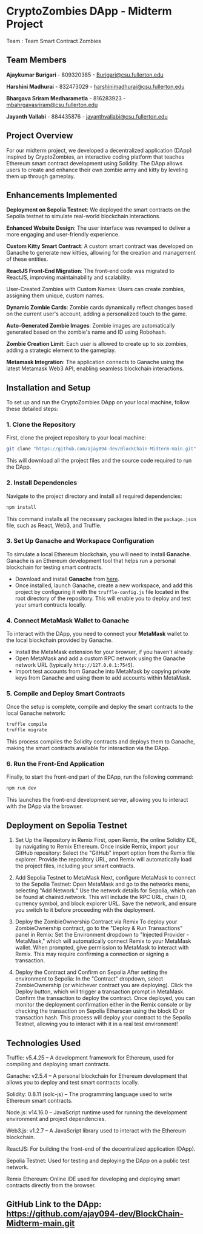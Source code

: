 # CryptoZombies DApp - Midterm Project

Team : Team Smart Contract Zombies

## Team Members

**Ajaykumar Burigari** - 809320385 - Burigari@csu.fullerton.edu

**Harshini Madhurai** - 832473029 - harshinimadhurai@csu.fullerton.edu

**Bhargava Sriram Medharametla** - 816283923 - mbahrgavasriram@csu.fullerton.edu

**Jayanth Vallabi** - 884435876 - jayanthvallabi@csu.fullerton.edu

## Project Overview

For our midterm project, we developed a decentralized application (DApp) inspired by CryptoZombies, an interactive coding platform that teaches Ethereum smart contract development using Solidity. The DApp allows users to create and enhance their own zombie army and kitty by leveling them up through gameplay.

## Enhancements Implemented

**Deployment on Sepolia Testnet**: We deployed the smart contracts on the Sepolia testnet to simulate real-world blockchain interactions.

**Enhanced Website Design**: The user interface was revamped to deliver a more engaging and user-friendly experience.

**Custom Kitty Smart Contract**: A custom smart contract was developed on Ganache to generate new kitties, allowing for the creation and management of these entities.

**ReactJS Front-End Migration**: The front-end code was migrated to ReactJS, improving maintainability and scalability.

User-Created Zombies with Custom Names: Users can create zombies, assigning them unique, custom names.

**Dynamic Zombie Cards**: Zombie cards dynamically reflect changes based on the current user's account, adding a personalized touch to the game.

**Auto-Generated Zombie Images**: Zombie images are automatically generated based on the zombie's name and ID using Robohash.

**Zombie Creation Limit**: Each user is allowed to create up to six zombies, adding a strategic element to the gameplay.

**Metamask Integration**: The application connects to Ganache using the latest Metamask Web3 API, enabling seamless blockchain interactions.


## Installation and Setup

To set up and run the CryptoZombies DApp on your local machine, follow these detailed steps:

### 1. Clone the Repository
First, clone the project repository to your local machine:
```bash
git clone "https://github.com/ajay094-dev/BlockChain-Midterm-main.git"
```
This will download all the project files and the source code required to run the DApp.

### 2. Install Dependencies
Navigate to the project directory and install all required dependencies:
```bash
npm install
```
This command installs all the necessary packages listed in the `package.json` file, such as React, Web3, and Truffle.

### 3. Set Up Ganache and Workspace Configuration
To simulate a local Ethereum blockchain, you will need to install **Ganache**. Ganache is an Ethereum development tool that helps run a personal blockchain for testing smart contracts.

- Download and install **Ganache** from [here](https://trufflesuite.com/ganache/).
- Once installed, launch Ganache, create a new workspace, and add this project by configuring it with the `truffle-config.js` file located in the root directory of the repository. This will enable you to deploy and test your smart contracts locally.

### 4. Connect MetaMask Wallet to Ganache
To interact with the DApp, you need to connect your **MetaMask** wallet to the local blockchain provided by Ganache.

- Install the MetaMask extension for your browser, if you haven't already.
- Open MetaMask and add a custom RPC network using the Ganache network URL (typically `http://127.0.0.1:7545`).
- Import test accounts from Ganache into MetaMask by copying private keys from Ganache and using them to add accounts within MetaMask.

### 5. Compile and Deploy Smart Contracts
Once the setup is complete, compile and deploy the smart contracts to the local Ganache network:
```bash
truffle compile
truffle migrate
```
This process compiles the Solidity contracts and deploys them to Ganache, making the smart contracts available for interaction via the DApp.

### 6. Run the Front-End Application
Finally, to start the front-end part of the DApp, run the following command:
```bash
npm run dev
```
This launches the front-end development server, allowing you to interact with the DApp via the browser.


## Deployment on Sepolia Testnet

1. Set Up the Repository in Remix
First, open Remix, the online Solidity IDE, by navigating to Remix Ethereum. Once inside Remix, import your GitHub repository:
Select the "GitHub" import option from the Remix file explorer.
Provide the repository URL, and Remix will automatically load the project files, including your smart contracts.

2. Add Sepolia Testnet to MetaMask
Next, configure MetaMask to connect to the Sepolia Testnet:
Open MetaMask and go to the networks menu, selecting "Add Network."
Use the network details for Sepolia, which can be found at chainid.network. This will include the RPC URL, chain ID, currency symbol, and block explorer URL.
Save the network, and ensure you switch to it before proceeding with the deployment.

3. Deploy the ZombieOwnership Contract via Remix
To deploy your ZombieOwnership contract, go to the "Deploy & Run Transactions" panel in Remix:
Set the Environment dropdown to "Injected Provider - MetaMask," which will automatically connect Remix to your MetaMask wallet.
When prompted, give permission to MetaMask to interact with Remix. This may require confirming a connection or signing a transaction.

4. Deploy the Contract and Confirm on Sepolia
After setting the environment to Sepolia:
In the "Contract" dropdown, select ZombieOwnership (or whichever contract you are deploying).
Click the Deploy button, which will trigger a transaction prompt in MetaMask. Confirm the transaction to deploy the contract.
Once deployed, you can monitor the deployment confirmation either in the Remix console or by checking the transaction on Sepolia Etherscan using the block ID or transaction hash.
This process will deploy your contract to the Sepolia Testnet, allowing you to interact with it in a real test environment!

## Technologies Used

Truffle: v5.4.25 – A development framework for Ethereum, used for compiling and deploying smart contracts.

Ganache: v2.5.4 – A personal blockchain for Ethereum development that allows you to deploy and test smart contracts locally.

Solidity: 0.8.11 (solc-js) – The programming language used to write Ethereum smart contracts.

Node.js: v14.16.0 – JavaScript runtime used for running the development environment and project dependencies.

Web3.js: v1.2.7 – A JavaScript library used to interact with the Ethereum blockchain.

ReactJS: For building the front-end of the decentralized application (DApp).

Sepolia Testnet: Used for testing and deploying the DApp on a public test network.

Remix Ethereum: Online IDE used for developing and deploying smart contracts directly from the browser.

## GitHub Link to the DApp: https://github.com/ajay094-dev/BlockChain-Midterm-main.git
